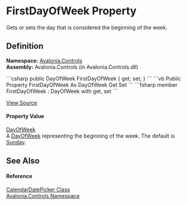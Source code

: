 # FirstDayOfWeek Property


Gets or sets the day that is considered the beginning of the week.



## Definition
**Namespace:** <a href="N_Avalonia_Controls">Avalonia.Controls</a>  
**Assembly:** Avalonia.Controls (in Avalonia.Controls.dll)

<Tabs groupId="api-code-preview">
<TabItem value="csharp" label="C#">
```csharp
public DayOfWeek FirstDayOfWeek { get; set; }
```
</TabItem>
<TabItem value="vb" label="VB">
```vb
Public Property FirstDayOfWeek As DayOfWeek
	Get
	Set
```
</TabItem>
<TabItem value="fsharp" label="F#">
```fsharp
member FirstDayOfWeek : DayOfWeek with get, set
```
</TabItem>
</Tabs>



<a href="https://github.com/AvaloniaUI/Avalonia/tree/master/src/Avalonia.Controls/CalendarDatePicker/CalendarDatePicker.Properties.cs#L163" title="View the source code">View Source</a>



#### Property Value
<a href="https://learn.microsoft.com/dotnet/api/system.dayofweek" target="_blank" rel="noopener noreferrer">DayOfWeek</a>  
A <a href="https://learn.microsoft.com/dotnet/api/system.dayofweek" target="_blank" rel="noopener noreferrer">DayOfWeek</a> representing the beginning of the week. The default is <a href="https://learn.microsoft.com/dotnet/api/system.dayofweek#system-dayofweek-sunday" target="_blank" rel="noopener noreferrer">Sunday</a>.

## See Also


#### Reference
<a href="T_Avalonia_Controls_CalendarDatePicker">CalendarDatePicker Class</a>  
<a href="N_Avalonia_Controls">Avalonia.Controls Namespace</a>  


